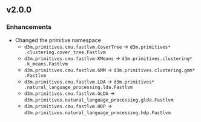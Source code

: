 ## v2.0.0
### Enhancements
* Changed the primitive namespace
    * `d3m.primitives.cmu.fastlvm.CoverTree` -> `d3m.primitives* .clustering.cover_tree.Fastlvm`
    * `d3m.primitives.cmu.fastlvm.KMeans` -> `d3m.primitives.clustering* .k_means.Fastlvm`
    * `d3m.primitives.cmu.fastlvm.GMM` -> `d3m.primitives.clustering.gmm* .Fastlvm`
    * `d3m.primitives.cmu.fastlvm.LDA` -> `d3m.primitives* .natural_language_processing.lda.Fastlvm`
    * `d3m.primitives.cmu.fastlvm.GLDA` -> `d3m.primitives.natural_language_processing.glda.Fastlvm`
    * `d3m.primitives.cmu.fastlvm.HDP` -> `d3m.primitives.natural_language_processing.hdp.Fastlvm`
